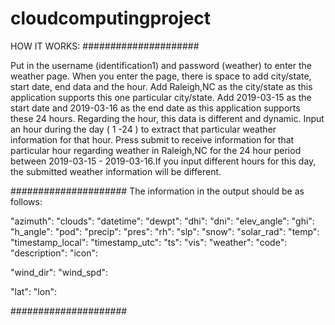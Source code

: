 # cloudcomputingproject

HOW IT WORKS: 
#####################

Put in the username (identification1) and password (weather) to enter the weather page. 
When you enter the page, there is space to add city/state, start date, end data and the hour. 
Add Raleigh,NC as the city/state as this application supports this one particular city/state.
Add 2019-03-15 as the start date and 2019-03-16 as the end date as this application supports these 24 hours.
Regarding the hour, this data is different and dynamic. Input an hour during the day ( 1 -24 ) to extract that particular weather information for that hour. 
Press submit to receive information for that particular hour regarding weather in Raleigh,NC for the 24 hour period between 2019-03-15 - 2019-03-16.If you input different hours for this day, the submitted weather information will be different. 

#####################
The information in the output should be as follows: 

"azimuth":
"clouds":
"datetime":
"dewpt":
"dhi":
"dni":
"elev_angle":
"ghi":
"h_angle":
"pod":
"precip":
"pres":
"rh":
"slp":
"snow":
"solar_rad":
"temp":
"timestamp_local":
"timestamp_utc":
"ts":
"vis":
"weather":
"code":
"description":
"icon":

"wind_dir":
"wind_spd":

"lat":
"lon":

#####################
